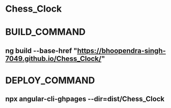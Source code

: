 # Chess_Clock
# BUILD_COMMAND
## ng build --base-href "https://bhoopendra-singh-7049.github.io/Chess_Clock/"

# DEPLOY_COMMAND
## npx angular-cli-ghpages --dir=dist/Chess_Clock
